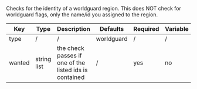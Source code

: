 Checks for the identity of a worldguard region. This does NOT check for worldguard flags, only the name/id you assigned to the region.

| Key | Type | Description | Defaults | Required | Variable |
|-|-|-|-|-|-|
| type | / | / | worldguard | / | / |
| wanted | string list | the check passes if one of the listed ids is contained | / | yes | no |